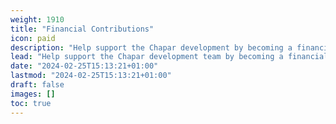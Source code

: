 ```yaml
---
weight: 1910
title: "Financial Contributions"
icon: paid
description: "Help support the Chapar development by becoming a financial contributor."
lead: "Help support the Chapar development team by becoming a financial contributor."
date: "2024-02-25T15:13:21+01:00"
lastmod: "2024-02-25T15:13:21+01:00"
draft: false
images: []
toc: true
---
```

